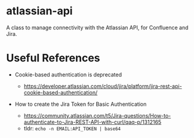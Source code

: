 # atlassian-api
A class to manage connectivity with the Atlassian API, for Confluence and Jira.

# Useful References

* Cookie-based authentication is deprecated
  + https://developer.atlassian.com/cloud/jira/platform/jira-rest-api-cookie-based-authentication/

* How to create the Jira Token for Basic Authentication
  + https://community.atlassian.com/t5/Jira-questions/How-to-authenticate-to-Jira-REST-API-with-curl/qaq-p/1312165
  + tldr: `echo -n EMAIL:API_TOKEN | base64`
